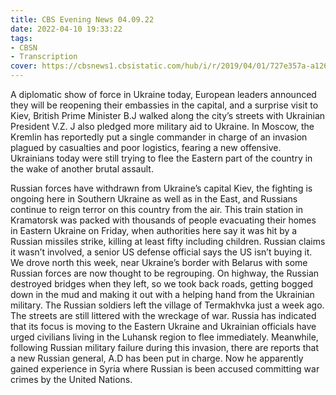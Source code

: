 ```yaml
---
title: CBS Evening News 04.09.22
date: 2022-04-10 19:33:22
tags:
- CBSN
- Transcription
cover: https://cbsnews1.cbsistatic.com/hub/i/r/2019/04/01/727e357a-a126-4138-a2c5-4d3222669d57/thumbnail/640x360/3ff2761028dc5c65cc4f07acd54bcd5c/cbsn2-logo-1920x1080.jpg
---
```

A diplomatic show of force in Ukraine today, European leaders announced they will be reopening their embassies in the capital, and a surprise visit to Kiev, British Prime Minister B.J walked along the city’s streets with Ukrainian President V.Z. J also pledged more military aid to Ukraine. In Moscow, the Kremlin has reportedly put a single commander in charge of an invasion plagued by casualties and poor logistics, fearing a new offensive. Ukrainians today were still trying to flee the Eastern part of the country in the wake of another brutal assault.

Russian forces have withdrawn from Ukraine’s capital Kiev, the fighting is ongoing here in Southern Ukraine as well as in the East, and Russians continue to reign terror on this country from the air. This train station in Kramatorsk was packed with thousands of people evacuating their homes in Eastern Ukraine on Friday, when authorities here say it was hit by a Russian missiles strike, killing at least fifty including children. Russian claims it wasn’t involved, a senior US defense official says the US isn’t buying it. We drove north this week, near Ukraine’s border with Belarus with some Russian forces are now thought to be regrouping. On highway, the Russian destroyed bridges when they left, so we took back roads, getting bogged down in the mud and making it out with a helping hand from the Ukrainian military. The Russian soldiers left the village of Termakhvka just a week ago. The streets are still littered with the wreckage of war. Russia has indicated that its focus is moving to the Eastern Ukraine and Ukrainian officials have urged civilians living in the Luhansk region to flee immediately. Meanwhile, following Russian military failure during this invasion, there are reports that a new Russian general, A.D has been put in charge. Now he apparently gained experience in Syria where Russian is been accused committing war crimes by the United Nations.
